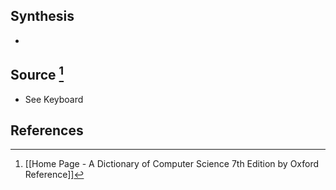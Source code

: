 ## Synthesis
- 
## Source [^1]
- See Keyboard
## References

[^1]: [[Home Page - A Dictionary of Computer Science 7th Edition by Oxford Reference]]